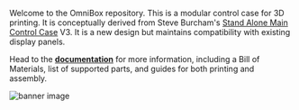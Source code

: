 Welcome to the OmniBox repository. This is a modular control case for 3D printing. It is conceptually derived from Steve Burcham's [Stand Alone Main Control Case](https://www.thingiverse.com/thing:3999751) V3. It is a new design but maintains compatibility with existing display panels.

Head to the **[documentation](https://jon-harper.github.io/OmniBox)** for more information, including a Bill of Materials, list of supported parts, and guides for both printing and assembly.

![banner image](../../raw/main/docs/img/gallery_0.9.8.1/gallery.png)

